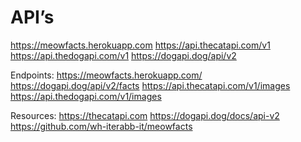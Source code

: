 # API’s

https://meowfacts.herokuapp.com
https://api.thecatapi.com/v1
https://api.thedogapi.com/v1
https://dogapi.dog/api/v2

Endpoints:
https://meowfacts.herokuapp.com/
https://dogapi.dog/api/v2/facts
https://api.thecatapi.com/v1/images
https://api.thedogapi.com/v1/images

Resources:
https://thecatapi.com
https://dogapi.dog/docs/api-v2
https://github.com/wh-iterabb-it/meowfacts